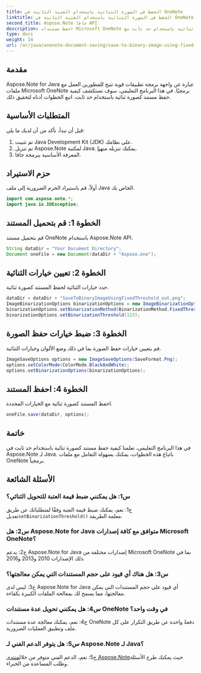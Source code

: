 ```yaml
---
title: الحفظ في الصورة الثنائية باستخدام العتبة الثابتة في OneNote
linktitle: الحفظ في الصورة الثنائية باستخدام العتبة الثابتة في OneNote
second_title: Aspose.Note جافا API
description: احفظ مستندات Microsoft OneNote بسهولة كصور ثنائية باستخدام حد ثابت مع Aspose.Note Java. ارفع قدرات معالجة ملف OneNote لديك.
type: docs
weight: 14
url: /ar/java/onenote-document-saving/save-to-binary-image-using-fixed-threshold/
---
```

## مقدمة

Aspose.Note for Java عبارة عن واجهة برمجة تطبيقات قوية تتيح للمطورين العمل مع ملفات Microsoft OneNote برمجيًا. في هذا البرنامج التعليمي، سوف نستكشف كيفية حفظ مستند كصورة ثنائية باستخدام حد ثابت. اتبع الخطوات أدناه لتحقيق ذلك.

## المتطلبات الأساسية

قبل أن تبدأ، تأكد من أن لديك ما يلي:

1. تم تثبيت Java Development Kit (JDK) على نظامك.
2.  تم تنزيل Aspose.Note لمكتبة Java. يمكنك تنزيله من[هنا](https://releases.aspose.com/note/java/).
3. المعرفة الأساسية ببرمجة جافا.

## حزم الاستيراد

أولاً، قم باستيراد الحزم الضرورية إلى ملف Java الخاص بك.

```java
import com.aspose.note.*;
import java.io.IOException;
```

## الخطوة 1: قم بتحميل المستند

قم بتحميل مستند OneNote باستخدام Aspose.Note API.

```java
String dataDir = "Your Document Directory";
Document oneFile = new Document(dataDir + "Aspose.one");
```

## الخطوة 2: تعيين خيارات الثنائية

حدد خيارات الثنائية لحفظ المستند كصورة ثنائية.

```java
dataDir = dataDir + "SaveToBinaryImageUsingFixedThreshold_out.png";
ImageBinarizationOptions binarizationOptions = new ImageBinarizationOptions();
binarizationOptions.setBinarizationMethod(BinarizationMethod.FixedThreshold);
binarizationOptions.setBinarizationThreshold(123);
```

## الخطوة 3: ضبط خيارات حفظ الصورة

قم بتعيين خيارات حفظ الصورة بما في ذلك وضع الألوان وخيارات الثنائية.

```java
ImageSaveOptions options = new ImageSaveOptions(SaveFormat.Png);
options.setColorMode(ColorMode.BlackAndWhite);
options.setBinarizationOptions(binarizationOptions);
```

## الخطوة 4: احفظ المستند

احفظ المستند كصورة ثنائية مع الخيارات المحددة.

```java
oneFile.save(dataDir, options);
```

## خاتمة

في هذا البرنامج التعليمي، تعلمنا كيفية حفظ مستند كصورة ثنائية باستخدام حد ثابت في Aspose.Note لـ Java. باتباع هذه الخطوات، يمكنك بسهولة التعامل مع ملفات OneNote برمجياً.

## الأسئلة الشائعة

### س1: هل يمكنني ضبط قيمة العتبة للتحويل الثنائي؟

 ج1: نعم، يمكنك ضبط قيمة العتبة وفقًا لمتطلباتك عن طريق تعديل`setBinarizationThreshold()` معلمة الطريقة.

### س2: هل Aspose.Note for Java متوافق مع كافة إصدارات Microsoft OneNote؟

ج2: يدعم Aspose.Note for Java إصدارات مختلفة من Microsoft OneNote بما في ذلك الإصدارات 2010 و2013 و2016.

### س3: هل هناك أي قيود على حجم المستندات التي يمكن معالجتها؟

ج3: ليس لدى Aspose.Note for Java أي قيود على حجم المستندات التي يمكن معالجتها، مما يسمح لك بمعالجة الملفات الكبيرة بكفاءة.

### س4: هل يمكنني تحويل عدة مستندات OneNote في وقت واحد؟

ج4: نعم، يمكنك معالجة عدة مستندات OneNote دفعةً واحدة عن طريق التكرار على كل ملف وتطبيق العمليات الضرورية.

### س5: هل يتوفر الدعم الفني لـ Aspose.Note لـ Java؟

 ج5: نعم، الدعم الفني متوفر من خلال[منتدى Aspose.Note](https://forum.aspose.com/c/note/28)حيث يمكنك طرح الأسئلة وطلب المساعدة من الخبراء.